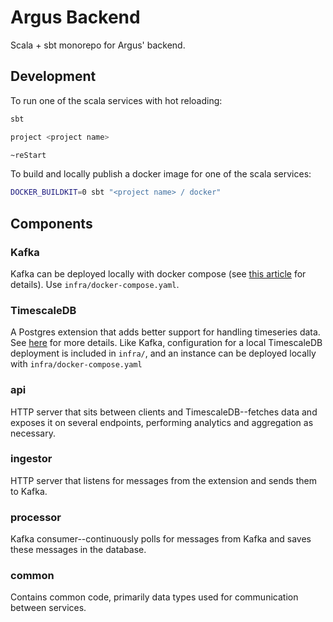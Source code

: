 # Argus Backend

Scala + sbt monorepo for Argus' backend.

## Development

To run one of the scala services with hot reloading:

```bash
sbt

project <project name>

~reStart
```

To build and locally publish a docker image for one of the scala services:

```bash
DOCKER_BUILDKIT=0 sbt "<project name> / docker"
```

## Components

### Kafka

Kafka can be deployed locally with docker compose (see [this article](https://developer.confluent.io/confluent-tutorials/kafka-on-docker/) for details). Use `infra/docker-compose.yaml`.

### TimescaleDB

A Postgres extension that adds better support for handling timeseries data. See [here](https://github.com/timescale/timescaledb) for more details. Like Kafka, configuration for a local TimescaleDB deployment is included in `infra/`, and an instance can be deployed locally with `infra/docker-compose.yaml`

### api

HTTP server that sits between clients and TimescaleDB--fetches data and exposes it on several endpoints, performing analytics and aggregation as necessary.

### ingestor

HTTP server that listens for messages from the extension and sends them to Kafka.

### processor

Kafka consumer--continuously polls for messages from Kafka and saves these messages in the database.

### common

Contains common code, primarily data types used for communication between services.

